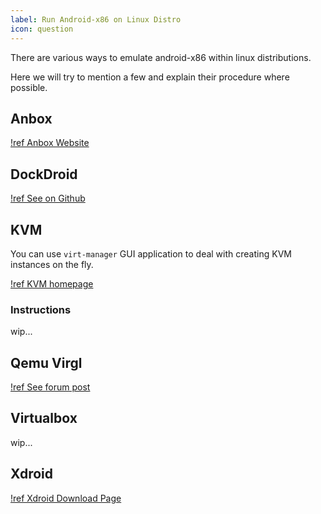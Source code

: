 ```yaml
---
label: Run Android-x86 on Linux Distro
icon: question
---
```


There are various ways to emulate android-x86 within linux distributions.

Here we will try to mention a few and explain their procedure where possible.

## Anbox

[!ref Anbox Website](https://anbox.io/)

## DockDroid

[!ref See on Github](https://github.com/sickcodes/dock-droid/)

## KVM

You can use `virt-manager` GUI application to deal with creating KVM instances on the fly.

[!ref KVM homepage](https://virt-manager.org/)

### Instructions

wip...

## Qemu Virgl

[!ref See forum post](https://supreme-gamers.com/t/best-android-emulator-for-linux-with-virgl.783/#post-5552)

## Virtualbox

wip...

## Xdroid

[!ref Xdroid Download Page](https://www.linzhuotech.com/Product/download/)